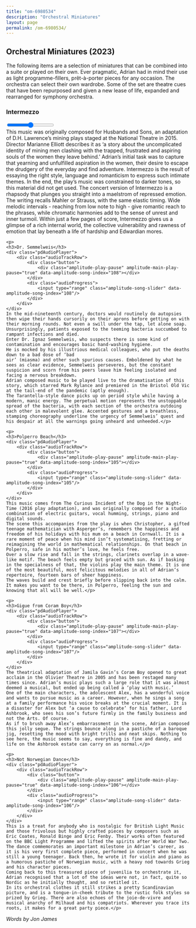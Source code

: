 ```yaml
---
title: "om-6980534"
description: "Orchestral Miniatures"
layout: page
permalink: /om-6980534/
---
```

<h2>Orchestral Miniatures (2023)</h2>

<div class="pdMainContent">
    <p>
    The following items are a selection of miniatures that can be combined into a suite or played on their own. Ever pragmatic, Adrian had in mind their use as light programme-fillers, prêt-à-porter pieces for any occasion. The orchestra can select their own wardrobe.
    Some of the set are theatre cues that have been repurposed and given a new lease of life, expanded and rearranged for symphony orchestra.</p>
    <p>
    <h3>Intermezzo</h3>
    <div class="pdAudioPlayer">
        <div class="audioTrackRow">
            <div class="button">
                <div class="amplitude-play-pause" amplitude-main-play-pause="true" data-amplitude-song-index="104"></div>
            </div>
            <div class="audioProgress">
                <input type="range" class="amplitude-song-slider" data-amplitude-song-index="104"/>
            </div>
        </div>
    </div>
    This music was originally composed for Husbands and Sons, an adaptation of D.H. Lawrence’s mining plays staged at the National Theatre in 2015. Director Marianne Elliott describes it as ‘a story about the uncomplicated identity of mining men clashing with the trapped, frustrated and aspiring souls of the women they leave behind.’
    Adrian’s initial task was to capture that yearning and unfulfilled aspiration in the women, their desire to escape the drudgery of the everyday and find adventure. Intermezzo is the result of essaying the right style, language and romanticism to express such intimate themes. In the end, the play’s music was constrained to darker tones, so this material did not get used.
    The concert version of Intermezzo is a rhapsody that plunges you straight into a maelstrom of repressed emotion. The writing recalls Mahler or Strauss, with the same elastic timing. Wide melodic intervals - reaching from low note to high - give romantic reach to the phrases, while chromatic harmonies add to the sense of unrest and inner turmoil.
    Within just a few pages of score, Intermezzo gives us a glimpse of a rich internal world, the collective vulnerability and rawness of emotion that lay beneath a life of hardship and Edwardian mores.</p>

    <p>
    <h3>Dr. Semmelweis</h3>
    <div class="pdAudioPlayer">
        <div class="audioTrackRow">
            <div class="button">
                <div class="amplitude-play-pause" amplitude-main-play-pause="true" data-amplitude-song-index="108"></div>
            </div>
            <div class="audioProgress">
                <input type="range" class="amplitude-song-slider" data-amplitude-song-index="108"/>
            </div>
        </div>
    </div>
    In the mid-nineteenth century, doctors would routinely do autopsies then wipe their hands cursorily on their aprons before getting on with their morning rounds. Not even a swill under the tap, let alone soap. Unsurprisingly, patients exposed to the teeming bacteria succumbed to rampant infections and died.
    Enter Dr. Ignaz Semmelweis, who suspects there is some kind of contamination and encourages basic hand-washing hygiene.
    He is mocked by his illustrious medical colleagues, who put the deaths down to a bad dose of ‘bad
    air’ (miasma) and other such spurious causes. Emboldened by what he sees as clear evidence, Semmelweis perseveres, but the constant suspicion and scorn from his peers leave him feeling isolated and facing a nervous breakdown.
    Adrian composed music to be played live to the dramatisation of this story, which starred Mark Rylance and premiered in the Bristol Old Vic at the tail-end of the pandemic (aptly enough).
    The Tarantella-style dance picks up on period style while having a modern, manic energy. The perpetual motion represents the unstoppable spread of the bacteria, with each section of the orchestra outdoing each other in malevolent glee. Accented gestures and a breathless, stamping choreography underline the urgency of Semmelweis’ quest and his despair at all the warnings going unheard and unheeded.</p>

    <p>
    <h3>Polperro Beach</h3>
    <div class="pdAudioPlayer">
        <div class="audioTrackRow">
            <div class="button">
                <div class="amplitude-play-pause" amplitude-main-play-pause="true" data-amplitude-song-index="105"></div>
            </div>
            <div class="audioProgress">
                <input type="range" class="amplitude-song-slider" data-amplitude-song-index="105"/>
            </div>
        </div>
    </div>
    This music comes from The Curious Incident of the Dog in the Night-Time (2016 play adaptation), and was originally composed for a studio combination of electric guitars, vocal humming, strings, piano and digital sounds.
    The scene this accompanies from the play is when Christopher, a gifted teenage mathematician with Asperger’s, remembers the happiness and freedom of his holidays with his mum on a beach in Cornwall. It is a rare moment of peace when his mind isn’t systematising, fretting or reimagining the world in mathematical relationships. On that beach in Polperro, safe in his mother’s love, he feels free.
    Over a slow rise and fall in the strings, clarinets overlap in a wave-like motif. The beach feels empty but graced with sun. As if basking in the specialness of that, the violins play the main theme. It is one
    of the most beautiful, most felicitous melodies in all of Adrian’s repertoire, fourteen bars of sheer happiness.
    The waves build and crest briefly before slipping back into the calm. It makes you want to be there, in Polperro, feeling the sun and knowing that all will be well.</p>

    <p>
    <h3>Gigue from Coram Boy</h3>
    <div class="pdAudioPlayer">
        <div class="audioTrackRow">
            <div class="button">
                <div class="amplitude-play-pause" amplitude-main-play-pause="true" data-amplitude-song-index="107"></div>
            </div>
            <div class="audioProgress">
                <input type="range" class="amplitude-song-slider" data-amplitude-song-index="107"/>
            </div>
        </div>
    </div>
    The theatrical adaptation of Jamila Gavin’s Coram Boy opened to great acclaim in the Olivier Theatre in 2005 and has been restaged many times since. Adrian’s music plays such a large role that it was almost deemed a musical, but ended up being called a ‘play with music.’
    One of the main characters, the adolescent Alex, has a wonderful voice and wants to pursue music as a career. However, when he sings a song at a family performance his voice breaks at the crucial moment. It is a disaster for Alex but ‘a cause to celebrate’ for his father, Lord Ashbrook, who sees his son’s future firmly in the family business and not the Arts. Of course.
    As if to brush away Alex’s embarrassment in the scene, Adrian composed this jolly segue. The strings bounce along in a pastiche of a baroque jig, resetting the mood with bright trills and neat skips. Nothing to see here, the music seems to say, everything is fine and dandy, and life on the Ashbrook estate can carry on as normal.</p>
    
    <p>
    <h3>Not Norwegian Dance</h3>
    <div class="pdAudioPlayer">
        <div class="audioTrackRow">
            <div class="button">
                <div class="amplitude-play-pause" amplitude-main-play-pause="true" data-amplitude-song-index="106"></div>
            </div>
            <div class="audioProgress">
                <input type="range" class="amplitude-song-slider" data-amplitude-song-index="106"/>
            </div>
        </div>
    </div>
    This is a treat for anybody who is nostalgic for British Light Music and those frivolous but highly crafted pieces by composers such as Eric Coates, Ronald Binge and Eric Fenby. Their works often featured on the BBC Light Programme and lifted the spirits after World War Two.
    The dance commemorates an important milestone in Adrian’s career, as it is his very first complete piece, performed in concert when he was still a young teenager. Back then, he wrote it for violin and piano as a humorous pastiche of Norwegian music, with a heavy nod towards Grieg and his character pieces.
    Coming back to this treasured piece of juvenilia to orchestrate it, Adrian recognised that a lot of the ideas were not, in fact, quite so Nordic as he initially thought, and so retitled it.
    In its orchestral clothes it still strikes a pretty Scandinavian picture, and is a tongue-in-cheek tribute to the rustic folk styles so prized by Grieg. There are also echoes of the joie-de-vivre and musical anarchy of Milhaud and his compatriots. Wherever you trace its roots, it makes for a great party piece.</p>

<p><i>Words by Jon James</i></p>

</div>